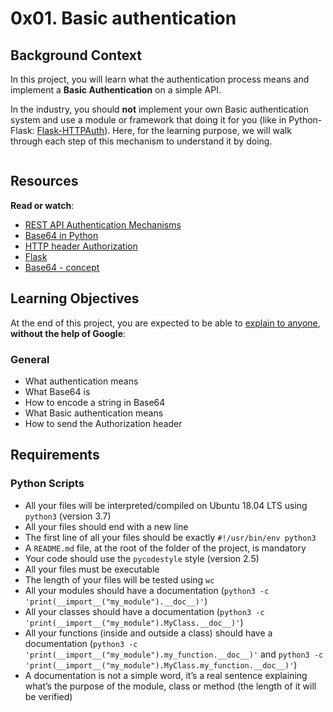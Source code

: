 
<h1 class="gap">
    0x01. Basic authentication
    
</h1>

  <div data-react-class="tags/Tags" data-react-props="{&quot;tags&quot;:[{&quot;id&quot;:35,&quot;value&quot;:&quot;Back-end&quot;,&quot;author_id&quot;:null,&quot;created_at&quot;:&quot;2022-06-16T01:59:38.000Z&quot;,&quot;updated_at&quot;:&quot;2022-06-16T01:59:38.000Z&quot;},{&quot;id&quot;:61,&quot;value&quot;:&quot;Authentification&quot;,&quot;author_id&quot;:null,&quot;created_at&quot;:&quot;2022-06-16T01:59:38.000Z&quot;,&quot;updated_at&quot;:&quot;2022-06-16T01:59:38.000Z&quot;}]}" data-react-cache-id="tags/Tags-0"></div>

  <div data-react-class="projects/ProjectMetadata" data-react-props="{&quot;metadata&quot;:{&quot;weight&quot;:1,&quot;correction&quot;:{&quot;released&quot;:true,&quot;auto_correction_available_at&quot;:&quot;2024-04-15T18:00:00.000+03:00&quot;,&quot;requires_auto_correction&quot;:true,&quot;requires_manual_correction&quot;:false},&quot;bpi&quot;:{&quot;current&quot;:true,&quot;started&quot;:false,&quot;in_second_deadline&quot;:false,&quot;starts_at&quot;:&quot;2024-04-15T06:00:00.000+03:00&quot;,&quot;ends_at&quot;:&quot;2024-04-17T06:00:00.000+03:00&quot;,&quot;second_deadline_at&quot;:&quot;2024-04-20T06:00:00.000+03:00&quot;}}}" data-react-cache-id="projects/ProjectMetadata-0"></div>




    


<div id="project_id" style="display: none" data-project-id="1240"></div>



      

      

<div class="panel panel-default" id="project-description">
  <div class="panel-body">
    <h2>Background Context</h2>

<p>In this project, you will learn what the authentication process means and implement a <strong>Basic Authentication</strong> on a simple API.</p>

<p>In the industry, you should <strong>not</strong> implement your own Basic authentication system and use a module or framework that doing it for you (like in Python-Flask: <a href="/rltoken/rpsPy0M3_FJuCLGNPUbmvg" title="Flask-HTTPAuth" target="_blank">Flask-HTTPAuth</a>). Here, for the learning purpose, we will walk through each step of this mechanism to understand it by doing.</p>

<p><img src="https://s3.amazonaws.com/alx-intranet.hbtn.io/uploads/medias/2020/5/6ccb363443a8f301bc2bc38d7a08e9650117de7c.png?X-Amz-Algorithm=AWS4-HMAC-SHA256&X-Amz-Credential=AKIARDDGGGOUSBVO6H7D%2F20240416%2Fus-east-1%2Fs3%2Faws4_request&X-Amz-Date=20240416T211209Z&X-Amz-Expires=86400&X-Amz-SignedHeaders=host&X-Amz-Signature=a35fc7811f22d86c6b17463633dc3be9b1ba68ae41812faaf44f8399a4866f2a" alt="" loading='lazy' style="" /></p>

<h2>Resources</h2>

<p><strong>Read or watch</strong>:</p>

<ul>
<li><a href="/rltoken/ssg5umgsMk5jKM8WRHk2Ug" title="REST API Authentication Mechanisms" target="_blank">REST API Authentication Mechanisms</a> </li>
<li><a href="/rltoken/RpaPRyKx1rdHgRSUyuPfeg" title="Base64 in Python" target="_blank">Base64 in Python</a> </li>
<li><a href="/rltoken/WlARq8tQPUGQq5VphLKM4w" title="HTTP header Authorization" target="_blank">HTTP header Authorization</a> </li>
<li><a href="/rltoken/HG5WXgSja5kMa29fbMd9Aw" title="Flask" target="_blank">Flask</a> </li>
<li><a href="/rltoken/br6Rp4iMaOce6EAC-JQnOw" title="Base64 - concept" target="_blank">Base64 - concept</a> </li>
</ul>

<h2>Learning Objectives</h2>

<p>At the end of this project, you are expected to be able to <a href="/rltoken/swiIZazfz7mspY1vjuy_Zg" title="explain to anyone" target="_blank">explain to anyone</a>, <strong>without the help of Google</strong>:</p>

<h3>General</h3>

<ul>
<li>What authentication means</li>
<li>What Base64 is</li>
<li>How to encode a string in Base64</li>
<li>What Basic authentication means</li>
<li>How to send the Authorization header</li>
</ul>

<h2>Requirements</h2>

<h3>Python Scripts</h3>

<ul>
<li>All your files will be interpreted/compiled on Ubuntu 18.04 LTS using <code>python3</code> (version 3.7)</li>
<li>All your files should end with a new line</li>
<li>The first line of all your files should be exactly <code>#!/usr/bin/env python3</code></li>
<li>A <code>README.md</code> file, at the root of the folder of the project, is mandatory</li>
<li>Your code should use the <code>pycodestyle</code> style (version 2.5)</li>
<li>All your files must be executable</li>
<li>The length of your files will be tested using <code>wc</code></li>
<li>All your modules should have a documentation (<code>python3 -c &#39;print(__import__(&quot;my_module&quot;).__doc__)&#39;</code>)</li>
<li>All your classes should have a documentation (<code>python3 -c &#39;print(__import__(&quot;my_module&quot;).MyClass.__doc__)&#39;</code>)</li>
<li>All your functions (inside and outside a class) should have a documentation (<code>python3 -c &#39;print(__import__(&quot;my_module&quot;).my_function.__doc__)&#39;</code> and <code>python3 -c &#39;print(__import__(&quot;my_module&quot;).MyClass.my_function.__doc__)&#39;</code>)</li>
<li>A documentation is not a simple word, it&rsquo;s a real sentence explaining what&rsquo;s the purpose of the module, class or method (the length of it will be verified)</li>
</ul>

  </div>
</div>
